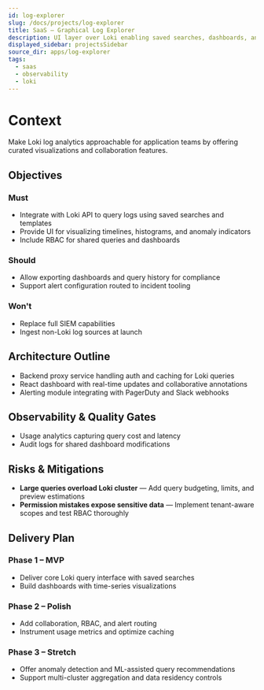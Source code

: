 ```yaml
---
id: log-explorer
slug: /docs/projects/log-explorer
title: SaaS – Graphical Log Explorer
description: UI layer over Loki enabling saved searches, dashboards, and alerts.
displayed_sidebar: projectsSidebar
source_dir: apps/log-explorer
tags:
  - saas
  - observability
  - loki
---
```

# Context

Make Loki log analytics approachable for application teams by offering curated visualizations and collaboration features.

## Objectives

### Must
- Integrate with Loki API to query logs using saved searches and templates
- Provide UI for visualizing timelines, histograms, and anomaly indicators
- Include RBAC for shared queries and dashboards

### Should
- Allow exporting dashboards and query history for compliance
- Support alert configuration routed to incident tooling

### Won't
- Replace full SIEM capabilities
- Ingest non-Loki log sources at launch

## Architecture Outline

- Backend proxy service handling auth and caching for Loki queries
- React dashboard with real-time updates and collaborative annotations
- Alerting module integrating with PagerDuty and Slack webhooks

## Observability & Quality Gates

- Usage analytics capturing query cost and latency
- Audit logs for shared dashboard modifications

## Risks & Mitigations

- **Large queries overload Loki cluster** — Add query budgeting, limits, and preview estimations
- **Permission mistakes expose sensitive data** — Implement tenant-aware scopes and test RBAC thoroughly

## Delivery Plan

### Phase 1 – MVP
- Deliver core Loki query interface with saved searches
- Build dashboards with time-series visualizations

### Phase 2 – Polish
- Add collaboration, RBAC, and alert routing
- Instrument usage metrics and optimize caching

### Phase 3 – Stretch
- Offer anomaly detection and ML-assisted query recommendations
- Support multi-cluster aggregation and data residency controls
